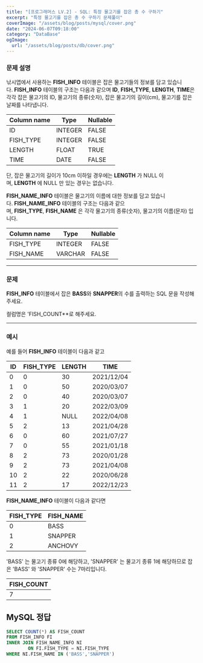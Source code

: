```yaml
---
title: "[프로그래머스 LV.2] - SQL: 특정 물고기를 잡은 총 수 구하기"
excerpt: "특정 물고기를 잡은 총 수 구하기 문제풀이"
coverImage: "/assets/blog/posts/mysql/cover.png"
date: "2024-06-07T09:18:00"
category: "DataBase"
ogImage:
  url: "/assets/blog/posts/db/cover.png"
---
```


### 문제 설명

낚시앱에서 사용하는 **FISH_INFO** 테이블은 잡은 물고기들의 정보를 담고 있습니다. **FISH_INFO** 테이블의 구조는 다음과 같으며 **ID**, **FISH_TYPE**, **LENGTH**, **TIME**은 각각 잡은 물고기의 ID, 물고기의 종류(숫자), 잡은 물고기의 길이(cm), 물고기를 잡은 날짜를 나타냅니다.

| Column name | Type    | Nullable |
| ----------- | ------- | -------- |
| ID          | INTEGER | FALSE    |
| FISH_TYPE   | INTEGER | FALSE    |
| LENGTH      | FLOAT   | TRUE     |
| TIME        | DATE    | FALSE    |

단, 잡은 물고기의 길이가 10cm 이하일 경우에는 **LENGTH** 가 NULL 이며, **LENGTH** 에 NULL 만 있는 경우는 없습니다.

**FISH_NAME_INFO** 테이블은 물고기의 이름에 대한 정보를 담고 있습니다. **FISH_NAME_INFO** 테이블의 구조는 다음과 같으며, **FISH_TYPE**, **FISH_NAME** 은 각각 물고기의 종류(숫자), 물고기의 이름(문자) 입니다.

| Column name | Type    | Nullable |
| ----------- | ------- | -------- |
| FISH_TYPE   | INTEGER | FALSE    |
| FISH_NAME   | VARCHAR | FALSE    |

---

### 문제

**FISH_INFO** 테이블에서 잡은 **BASS**와 **SNAPPER**의 수를 출력하는 SQL 문을 작성해주세요.

컬럼명은 'FISH_COUNT\*\*로 해주세요.

---

### 예시

예를 들어 **FISH_INFO** 테이블이 다음과 같고

| ID  | FISH_TYPE | LENGTH | TIME       |
| --- | --------- | ------ | ---------- |
| 0   | 0         | 30     | 2021/12/04 |
| 1   | 0         | 50     | 2020/03/07 |
| 2   | 0         | 40     | 2020/03/07 |
| 3   | 1         | 20     | 2022/03/09 |
| 4   | 1         | NULL   | 2022/04/08 |
| 5   | 2         | 13     | 2021/04/28 |
| 6   | 0         | 60     | 2021/07/27 |
| 7   | 0         | 55     | 2021/01/18 |
| 8   | 2         | 73     | 2020/01/28 |
| 9   | 2         | 73     | 2021/04/08 |
| 10  | 2         | 22     | 2020/06/28 |
| 11  | 2         | 17     | 2022/12/23 |

**FISH_NAME_INFO** 테이블이 다음과 같다면

| FISH_TYPE | FISH_NAME |
| --------- | --------- |
| 0         | BASS      |
| 1         | SNAPPER   |
| 2         | ANCHOVY   |

'BASS' 는 물고기 종류 0에 해당하고, 'SNAPPER' 는 물고기 종류 1에 해당하므로 잡은 'BASS' 와 'SNAPPER' 수는 7마리입니다.

| FISH_COUNT |
| ---------- |
| 7          |

## MySQL 정답

```sql
SELECT COUNT(*) AS FISH_COUNT
FROM FISH_INFO FI
INNER JOIN FISH_NAME_INFO NI
        ON FI.FISH_TYPE = NI.FISH_TYPE
WHERE NI.FISH_NAME IN ('BASS','SNAPPER')
```
